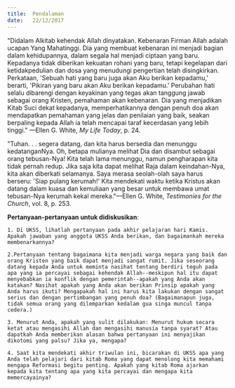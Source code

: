 ```yaml
---
title:  Pendalaman
date:   22/12/2017
---
```


"Didalam Alkitab kehendak Allah dinyatakan. Kebenaran Firman Allah adalah ucapan Yang Mahatinggi. Dia yang membuat kebenaran ini menjadi bagian dalam kehidupannya, dalam segala hal menjadi ciptaan yang baru. Kepadanya tidak diberikan kekuatan rohani yang baru, tetapi kegelapan dari ketidakpedulian dan dosa yang menudungi pengertian telah disingkirkan. Perkataan, 'Sebuah hati yang baru juga akan Aku berikan kepadamu,' berarti, 'Pikiran yang baru akan Aku berikan kepadamu.' Perubahan hati selalu dibarengi dengan keyakinan yang tegas akan tanggung jawab sebagai orang Kristen, pemahaman akan kebenaran. Dia yang menjadikan Kitab Suci dekat kepadanya, memperhatikannya dengan penuh doa akan mendapatkan pemahaman yang jelas dan penilaian yang baik, seakan berpaling kepada Allah ia telah mencapai taraf kecerdasan yang lebih tinggi." —Ellen G. White, *My Life Today*, p. 24.

"Tuhan. . . segera datang, dan kita harus bersedia dan menunggu kedatanganNya. Oh, betapa mulianya melihat Dia dan disambut sebagai orang tebusan-Nya! Kita telah lama menunggu, namun pengharapan kita tidak pernah redup. Jika saja kita dapat melihat Raja dalam keindahan-Nya, kita akan diberkati selamanya. Saya merasa seolah-olah saya harus berseru: 'Siap pulang kerumah!' Kita mendekati waktu ketika Kristus akan datang dalam kuasa dan kemuliaan yang besar untuk membawa umat tebusan-Nya kerumah kekal mereka."—Ellen G. White, *Testimonies for the Church*, vol. 8, p. 253.

**Pertanyaan-pertanyaan untuk didiskusikan**:

`1. Di UKSS, lihatlah pertanyaan pada akhir pelajaran hari Kamis. Apakah jawaban yang anggota UKSS Anda berikan, dan bagaimankah mereka membenarkannya?`

`2.Pertanyaan tentang bagaimana kita menjadi warga negara yang baik dan orang Kristen yang baik dapat menjadi sangat rumit. Jika seseorang datang kepada Anda untuk meminta nasihat tentang berdiri teguh pada apa yang ia percayai sebagai kehendak Allah--meskipun hal itu dapat menyebabkan ia konflik dengan pemerintah--apakah yang Anda akan katakan? Nasihat apakah yang Anda akan berikan Prinsip apakah yang Anda harus ikuti? Mengapakah hal ini harus kita lakukan dengan sangat serius dan dengan pertimbangan yang penuh doa? (Bagaimanapun juga, tidak semua orang yang dilemparkan kedalam gua singa muncul tanpa cedera.)`

`3. Menurut Anda, apakah yang sulit dilakukan: Menurut hukum secara ketat atau mengasihi Allah dan mengasihi manusia tanpa syarat? Atau dapatkah Anda memberikan alasan bahwa pertanyaan ini menyajikan dikotomi yang palsu? Jika ya, mengapa?`

`4. Saat kita mendekati akhir triwulan ini, bicarakan di UKSS apa yang Anda telah pelajari dari kitab Roma yang dapat menolong kita memahami mengapa Reformasi begitu penting. Apakah yang kitab Roma ajarkan kepada kita tentang apa yang kita percayai dan mengapa kita memercayainya?`